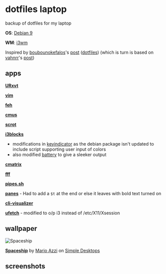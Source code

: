 # dotfiles laptop
backup of dotfiles for my laptop

**OS**: [Debian 9](https://www.debian.org/releases/stretch/)

**WM**: [i3wm](https://i3wm.org/)

Inspired by [boubounokefalos](https://github.com/boubounokefalos)'s [post](https://www.reddit.com/r/unixporn/comments/aq76pa/i3_frozen/) ([dotfiles](https://github.com/boubounokefalos/dotfiles_frozen)) (which is turn is based on [vahnrr](https://gitlab.com/vahnrr)'s [post](https://www.reddit.com/r/unixporn/comments/aim9eg/i3gaps_dark_colors_are_comfy/))

## apps 
**[URxvt](https://packages.debian.org/stretch/rxvt-unicode)**

**[vim](https://packages.debian.org/stretch/vim)**

**[feh](https://packages.debian.org/stretch/feh)**

**[cmus](https://packages.debian.org/stretch/cmus)**

**[scrot](https://packages.debian.org/stretch/scrot)**

**[i3blocks](https://packages.debian.org/stretch/i3blocks)**
- modifications in [keyindicator](https://github.com/vivien/i3blocks-contrib/tree/master/keyindicator) as the debian package isn't updated to include script supporting user input of colors
- also modified [battery](https://github.com/vivien/i3blocks-contrib/tree/master/battery) to give a sleeker output

**[cmatrix](https://packages.debian.org/stretch/cmatrix)**

**[fff](https://github.com/dylanaraps/fff)**

**[pipes.sh](https://github.com/pipeseroni/pipes.sh)**

**[panes](https://github.com/stark/Color-Scripts/blob/master/color-scripts/panes)** - Had to add a `$t` at the end or else it leaves with bold text turned on

**[cli-visualizer](ihttps://github.com/dpayne/cli-visualizer)**

**[ufetch](https://gitlab.com/jschx/ufetch/tree/master)** - modified to o/p i3 instead of /etc/X11/Xsession

## wallpaper
![Spaceship](http://static.simpledesktops.com/uploads/desktops/2015/05/19/SimpleDesktops_Mario-2880x1800.png)

**[Spaceship](http://simpledesktops.com/browse/desktops/2015/may/19/spaceship/)** by [Mario Azzi](http://marioazzi.com/) on [Simple Desktops](https://simpledesktops.com)

## screenshots

